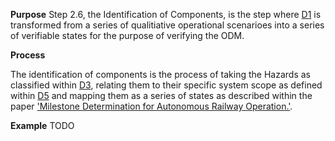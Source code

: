 **Purpose**
Step 2.6, the Identification of Components, is the step where [D1](ref:d1) is transformed from a series of qualitiative operational scenarioes into a series of verifiable states for the purpose of verifying the ODM.

**Process**

The identification of components is the process of taking the Hazards as classified within [D3](ref:d3), relating them to their specific system scope as defined within [D5](ref:d5) and mapping them as a series of states as described within the paper ['Milestone Determination for Autonomous Railway Operation.'](cite:37).

**Example**
TODO